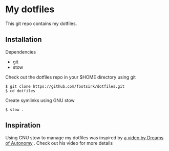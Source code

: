 # My dotfiles

This git repo contains my dotfiles.

## Installation

Dependencies
- git
- stow

Check out the dotfiles repo in your $HOME directory using git

```
$ git clone https://github.com/footsirk/dotfiles.git
$ cd dotfiles
```

Create symlinks using GNU stow

```
$ stow .
```

## Inspiration

Using GNU stow to manage my dotfiles was inspired by
[a video by Dreams of Autonomy](https://youtu.be/y6XCebnB9gs)
. Check out his video for more details

